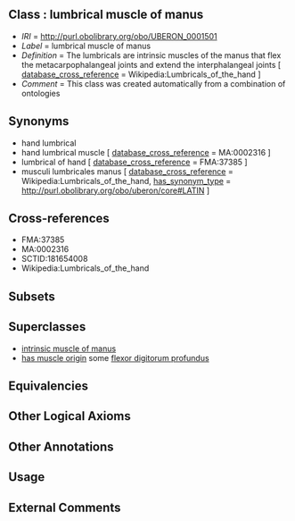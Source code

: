 
## Class : lumbrical muscle of manus

 * *IRI* = http://purl.obolibrary.org/obo/UBERON_0001501
 * *Label* = lumbrical muscle of manus
 * *Definition* = The lumbricals are intrinsic muscles of the manus that flex the metacarpophalangeal joints and extend the interphalangeal joints [ [database_cross_reference](../../ef/oboInOwl#hasDbXref.md) = Wikipedia:Lumbricals_of_the_hand ]
 * *Comment* = This class was created automatically from a combination of ontologies

## Synonyms

 * hand lumbrical
 * hand lumbrical muscle [ [database_cross_reference](../../ef/oboInOwl#hasDbXref.md) = MA:0002316 ]
 * lumbrical of hand [ [database_cross_reference](../../ef/oboInOwl#hasDbXref.md) = FMA:37385 ]
 * musculi lumbricales manus [ [database_cross_reference](../../ef/oboInOwl#hasDbXref.md) = Wikipedia:Lumbricals_of_the_hand, [has_synonym_type](../../pe/oboInOwl#hasSynonymType.md) = http://purl.obolibrary.org/obo/uberon/core#LATIN ]

## Cross-references

 * FMA:37385
 * MA:0002316
 * SCTID:181654008
 * Wikipedia:Lumbricals_of_the_hand

## Subsets


## Superclasses

 * [intrinsic muscle of manus](../../UBERON/75/UBERON_0014375.md)
 * [has muscle origin](../../RO/72/RO_0002372.md) some [flexor digitorum profundus](../../UBERON/23/UBERON_0001523.md)

## Equivalencies


## Other Logical Axioms


## Other Annotations


## Usage


## External Comments

